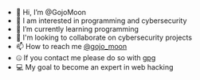 - 👋 Hi, I’m @GojoMoon
- 👀 I am interested in programming and cybersecurity
- 🌱 I’m currently learning programming
- 💞️ I'm looking to collaborate on cybersecurity projects
- 📫 How to reach me [@gojo_moon](https://twitter.com/gojo_moon)
- 🤐 If you contact me please do so with [gpg](https://gojomoon.github.io/gojo.asc)
- 💻 My goal to become an expert in web hacking

<!---
GojoMoon/GojoMoon is a ✨ special ✨ repository because its `README.md` (this file) appears on your GitHub profile.
You can click the Preview link to take a look at your changes.
--->
